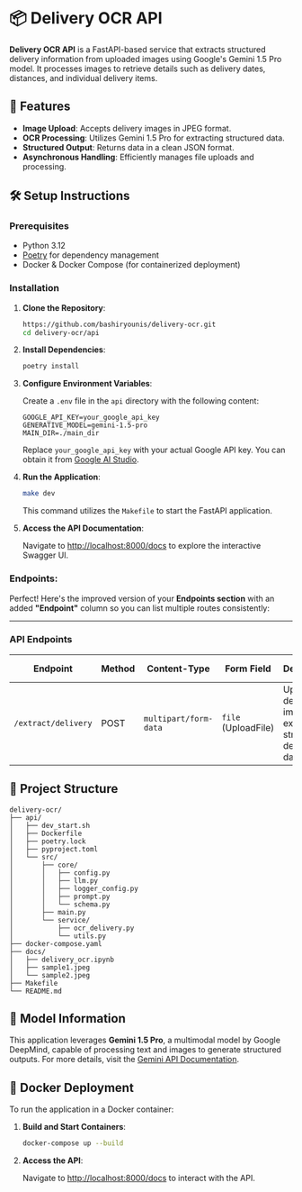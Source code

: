 # 📦 Delivery OCR API

**Delivery OCR API** is a FastAPI-based service that extracts structured delivery information from uploaded images using Google's Gemini 1.5 Pro model. It processes images to retrieve details such as delivery dates, distances, and individual delivery items.

## 🚀 Features

- **Image Upload**: Accepts delivery images in JPEG format.
- **OCR Processing**: Utilizes Gemini 1.5 Pro for extracting structured data.
- **Structured Output**: Returns data in a clean JSON format.
- **Asynchronous Handling**: Efficiently manages file uploads and processing.

## 🛠️ Setup Instructions

### Prerequisites

- Python 3.12
- [Poetry](https://python-poetry.org/docs/#installation) for dependency management
- Docker & Docker Compose (for containerized deployment)

### Installation

1. **Clone the Repository**:

   ```bash
   https://github.com/bashiryounis/delivery-ocr.git
   cd delivery-ocr/api
   ```

2. **Install Dependencies**:

   ```bash
   poetry install
   ```

3. **Configure Environment Variables**:

   Create a `.env` file in the `api` directory with the following content:

   ```env
   GOOGLE_API_KEY=your_google_api_key
   GENERATIVE_MODEL=gemini-1.5-pro
   MAIN_DIR=./main_dir
   ```

   Replace `your_google_api_key` with your actual Google API key. You can obtain it from [Google AI Studio](https://ai.google.dev/aistudio).

4. **Run the Application**:

   ```bash
   make dev
   ```

   This command utilizes the `Makefile` to start the FastAPI application.

5. **Access the API Documentation**:

   Navigate to [http://localhost:8000/docs](http://localhost:8000/docs) to explore the interactive Swagger UI.



### Endpoints: 

Perfect! Here's the improved version of your **Endpoints section** with an added **"Endpoint"** column so you can list multiple routes consistently:

---

###  API Endpoints

| Endpoint             | Method | Content-Type         | Form Field           | Description                                                   | Response Type |
|----------------------|--------|----------------------|----------------------|---------------------------------------------------------------|---------------|
| `/extract/delivery`  | POST   | `multipart/form-data`| `file` (UploadFile)  | Upload a delivery image to extract structured delivery data   | JSON          |





## 🧰 Project Structure

```
delivery-ocr/
├── api/
│   ├── dev_start.sh
│   ├── Dockerfile
│   ├── poetry.lock
│   ├── pyproject.toml
│   └── src/
│       ├── core/
│       │   ├── config.py
│       │   ├── llm.py
│       │   ├── logger_config.py
│       │   ├── prompt.py
│       │   └── schema.py
│       ├── main.py
│       └── service/
│           ├── ocr_delivery.py
│           └── utils.py
├── docker-compose.yaml
├── docs/
│   ├── delivery_ocr.ipynb
│   ├── sample1.jpeg
│   └── sample2.jpeg
├── Makefile
└── README.md
```

## 🧠 Model Information

This application leverages **Gemini 1.5 Pro**, a multimodal model by Google DeepMind, capable of processing text and images to generate structured outputs. For more details, visit the [Gemini API Documentation](https://ai.google.dev/gemini-api/docs/models).

## 🐳 Docker Deployment

To run the application in a Docker container:

1. **Build and Start Containers**:

   ```bash
   docker-compose up --build
   ```

2. **Access the API**:

   Navigate to [http://localhost:8000/docs](http://localhost:8000/docs) to interact with the API.
